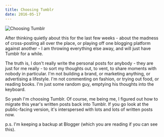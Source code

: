 ```yaml
---
title: Choosing Tumblr
date: 2016-05-17
---
```


![Choosing Tumblr](https://source.unsplash.com/dUPDhdeCN84/1600x900)

After thinking quietly about this for the last few weeks - about the madness of cross-posting all over the place, or playing off one blogging platform against another - I am throwing everything else away, and will just have Tumblr for a while.

The truth is, I don't really write the personal posts for anybody - they are just for me really - to sort my thoughts out, to vent, to share moments with nobody in particular. I'm not building a brand, or marketing anything, or advertising a lifestyle. I'm not commenting on fashion, or trying out food, or reading books. I'm just some random guy, emptying his thoughts into the keyboard.

So yeah I'm choosing Tumblr. Of course, me being me, I figured out how to migrate this year's written posts back into Tumblr. If you go look at the public-facing version, it's interspersed with lots and lots of written posts now.

p.s. I'm keeping a backup at Blogger (which you are reading if you can see this).